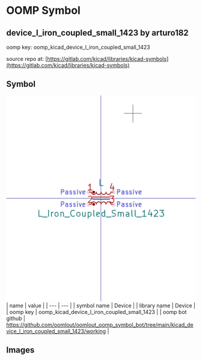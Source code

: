 # OOMP Symbol  
## device_l_iron_coupled_small_1423  by arturo182  
  
oomp key: oomp_kicad_device_l_iron_coupled_small_1423  
  
source repo at: [https://gitlab.com/kicad/libraries/kicad-symbols](https://gitlab.com/kicad/libraries/kicad-symbols)  
## Symbol  
  
[![working.png](working_600.png)](working.png)  
| name | value | 
| --- | --- | 
| symbol name | Device | 
| library name | Device | 
| oomp key | oomp_kicad_device_l_iron_coupled_small_1423 | 
| oomp bot github | https://github.com/oomlout/oomlout_oomp_symbol_bot/tree/main/kicad_device_l_iron_coupled_small_1423/working | 
## Images  
